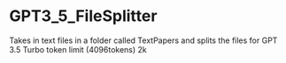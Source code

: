 # GPT3_5_FileSplitter
Takes in text files in a folder called TextPapers and splits the files for GPT 3.5 Turbo token limit (4096tokens) 2k
